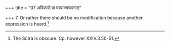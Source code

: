 +++
title = "07 अविकारो वा परवाक्यश्रवणात्"

+++
7. Or rather there should be no modification because another expression is heard.[^1]  


[^1]: The Sūtra is obscure. Cp. however XXIV.3.50-51. 
